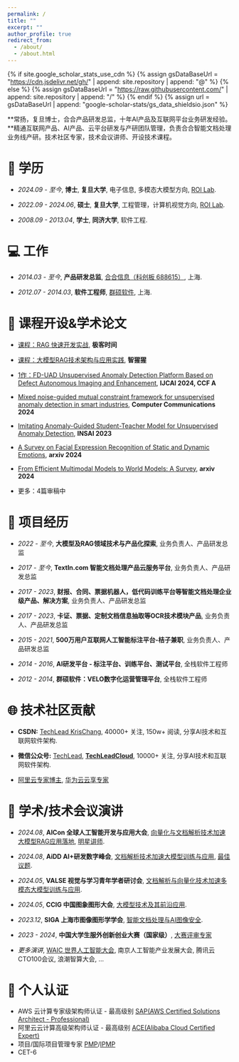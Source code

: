 ```yaml
---
permalink: /
title: ""
excerpt: ""
author_profile: true
redirect_from: 
  - /about/
  - /about.html
---
```


{% if site.google_scholar_stats_use_cdn %}
{% assign gsDataBaseUrl = "https://cdn.jsdelivr.net/gh/" | append: site.repository | append: "@" %}
{% else %}
{% assign gsDataBaseUrl = "https://raw.githubusercontent.com/" | append: site.repository | append: "/" %}
{% endif %}
{% assign url = gsDataBaseUrl | append: "google-scholar-stats/gs_data_shieldsio.json" %}

<span class='anchor' id='about-me'></span>

**常扬，复旦博士，合合产品研发总监，十年AI产品及互联网平台业务研发经验。**精通互联网产品、AI产品、云平台研发与产研团队管理，负责合合智能文档处理业务线产研。技术社区专家，技术会议讲师、开设技术课程。

<span class='anchor' id='education'></span>
# 📖 学历

- *2024.09 - 至今*, **博士**, **复旦大学**, 电子信息, 多模态大模型方向, [ROI Lab](https://www.fudanroilab.com/index.html).

- *2022.09 - 2024.06*, **硕士**, **复旦大学**, 工程管理，计算机视觉方向, [ROI Lab](https://www.fudanroilab.com/index.html).

- *2008.09 - 2013.04*, **学士**, **同济大学**, 软件工程.

<span class='anchor' id='job'></span>
# 💻 工作

- *2014.03 - 至今*, **产品研发总监**, [合合信息（科创板 688615）](https://www.intsig.com/), 上海.

- *2012.07 - 2014.03*, **软件工程师**, [群硕软件](https://www.augmentum.com.cn/), 上海.

<span class='anchor' id='academic'></span>
# 📄 课程开设&学术论文 

- [课程：RAG 快速开发实战](https://time.geekbang.org/column/intro/100804101), **极客时间**

- [课程：大模型RAG技术架构与应用实践](https://aiorang.com/c/ZWEzZWIzODFhOWJiZGUxMDc5YzM=), **智猩猩**

- [1作：FD-UAD Unsupervised Anomaly Detection Platform Based on Defect Autonomous Imaging and Enhancement](https://www.ijcai.org/proceedings/2024/0993.pdf), **IJCAI 2024, CCF A**

- [Mixed noise-guided mutual constraint framework for unsupervised anomaly detection in smart industries](https://www.sciencedirect.com/science/article/pii/S0140366423004723), **Computer Communications 2024**

- [Imitating Anomaly-Guided Student-Teacher Model for Unsupervised Anomaly Detection](), **INSAI 2023**

- [A Survey on Facial Expression Recognition of Static and Dynamic Emotions](https://arxiv.org/abs/2408.15777), **arxiv 2024**

- [From Efficient Multimodal Models to World Models: A Survey](https://arxiv.org/abs/2407.00118), **arxiv 2024**  

- 更多：4篇审稿中

<span class='anchor' id='project'></span>
# 🎯 项目经历

- *2022 - 至今*, **大模型及RAG领域技术与产品化探索**, 业务负责人、产品研发总监

- *2017 - 至今*, **TextIn.com 智能文档处理产品云服务平台**, 业务负责人、产品研发总监

- *2017 - 2023*, **财报、合同、票据机器人，低代码训练平台等智能文档处理企业级产品、解决方案**, 业务负责人、产品研发总监

- *2017 - 2023*, **卡证、票据、定制文档信息抽取等OCR技术模块产品**, 业务负责人、产品研发总监

- *2015 - 2021*, **500万用户互联网人工智能标注平台-桔子兼职**, 业务负责人、产品研发总监

- *2014 - 2016*, **AI研发平台 - 标注平台、训练平台、测试平台**, 全栈软件工程师

- *2012 - 2014*, **群硕软件：VELO数字化运营管理平台**, 全栈软件工程师


<span class='anchor' id='community'></span>
# 🌐 技术社区贡献

- **CSDN:** [TechLead KrisChang](https://techlead.blog.csdn.net), 40000+ 关注, 150w+ 阅读, 分享AI技术和互联网软件架构.

- **微信公众号:** [TechLead](http://image.openwrite.cn/31614_FEE22C06EF1642869F10405968C367AC), [**TechLeadCloud**](http://image.openwrite.cn/31614_B47CB080A8E0491F8E6A40DDFAB55DC0), 10000+ 关注, 分享AI技术和互联网软件架构.

- [阿里云专家博主](http://image.openwrite.cn/31614_B9B758BEC00D4F769B1084027A1B7E07), [华为云云享专家](http://image.openwrite.cn/31614_39B4FA49A51949F28DDE3D239309CC44)

<span class='anchor' id='speech'></span>
# 💬 学术/技术会议演讲

- *2024.08*, **AICon 全球人工智能开发与应用大会**, [向量化与文档解析技术加速大模型RAG应用落地](https://aicon.infoq.cn/2024/shanghai/presentation/6004), [明星讲师](http://image.openwrite.cn/31614_2078BC51F3894BCF8F6D2B5A3A5D8E4F).

- *2024.08*, **AiDD AI+研发数字峰会**, [文档解析技术加速大模型训练与应用](https://aidd.vip/CWBWD-2024bj), [最佳议题](http://image.openwrite.cn/31614_ACEE380B3C3E46548C96A1BA04452A5A).

- *2024.05*, **VALSE 视觉与学习青年学者研讨会**, [文档解析与向量化技术加速多模态大模型训练与应用](https://cloud.tencent.com/developer/article/2417196).

- *2024.05*, **CCIG 中国图象图形大会**, [大模型技术及其前沿应用](https://baijiahao.baidu.com/s?id=1800356490899597731).

- *2023.12*, **SIGA 上海市图像图形学学会**, [智能文档处理与AI图像安全](http://www.siga.org.cn/xhhd/2023hj.html).

- *2023 - 2024*, **中国大学生服外创新创业大赛（国家级）**, [大赛评审专家]("http://image.openwrite.cn/31614_E8E6A92F05A64383A3EA36D81B0D324D)

- *更多演讲*, [WAIC 世界人工智能大会](https://m.yicai.com/news/101104344.html), 南京人工智能产业发展大会, 腾讯云CTO100会议, 浪潮智算大会, ...

<span class='anchor' id='certification'></span>
# 📌 个人认证

- AWS 云计算专家级架构师认证 - 最高级别 [SAP(AWS Certified Solutions Architect - Professional)](http://image.openwrite.cn/31614_8124A730CB4A40B283C9DDBF353FBAA7)
- 阿里云云计算高级架构师认证 - 最高级别 [ACE(Alibaba Cloud Certified Expert)](http://image.openwrite.cn/31614_16BF07B0F3924AFA9D2323DA9A90B9B8)
- 项目/国际项目管理专家 [PMP](http://image.openwrite.cn/31614_D6628F29C20346D28FBC5EAFA761D868)/[IPMP]()
- CET-6
